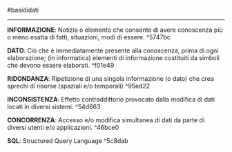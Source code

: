 #basididati 

---

**INFORMAZIONE**: Notizia o elemento che consente di avere conoscenza più o meno esatta di fatti, situazioni, modi di essere. ^5747bc

**DATO**: Ciò che è immediatamente presente alla conoscenza, prima di ogni elaborazione; (in informatica) elementi di informazione costituiti da simboli che devono essere elaborati. ^f01e49

**RIDONDANZA**: Ripetizione di una singola informazione (o dato) che crea sprechi di risorse (spaziali e/o temporali) ^95ed22

**INCONSISTENZA**: Effetto contraddittorio provocato dalla modifica di dati locati in diversi sistemi. ^54d663

**CONCORRENZA**: Accesso e/o modifica simultanea di dati da parte di diversi utenti e/o applicazioni. ^46bce0

**SQL**: Structured Query Language ^5c8dab
